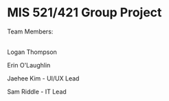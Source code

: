 # MIS 521/421 Group Project

Team Members: <br><br>


Logan Thompson<br>

Erin O'Laughlin<br>

Jaehee Kim - UI/UX Lead<br>

Sam Riddle - IT Lead<br>

